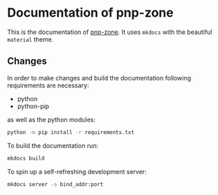 # Documentation of pnp-zone

This is the documentation of [pnp-zone](https://github.com/pnp-zone/pnp-zone). It uses `mkdocs` with the beautiful `material` theme.

## Changes

In order to make changes and build the documentation following requirements are necessary:

- python
- python-pip

as well as the python modules:

```bash
python -m pip install -r requirements.txt
```

To build the documentation run:
```bash
mkdocs build
```

To spin up a self-refreshing development server:
```bash
mkdocs server -a bind_addr:port
```
